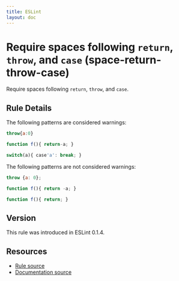 ```yaml
---
title: ESLint
layout: doc
---
```

<!-- Note: No pull requests accepted for this file. See README.md in the root directory for details. -->
# Require spaces following `return`, `throw`, and `case` (space-return-throw-case)

Require spaces following `return`, `throw`, and `case`.

## Rule Details

The following patterns are considered warnings:

```js
throw{a:0}
```

```js
function f(){ return-a; }
```

```js
switch(a){ case'a': break; }
```

The following patterns are not considered warnings:

```js
throw {a: 0};
```

```js
function f(){ return -a; }
```

```js
function f(){ return; }
```

## Version

This rule was introduced in ESLint 0.1.4.

## Resources

* [Rule source](https://github.com/eslint/eslint/tree/master/lib/rules/space-return-throw-case.js)
* [Documentation source](https://github.com/eslint/eslint/tree/master/docs/rules/space-return-throw-case.md)
